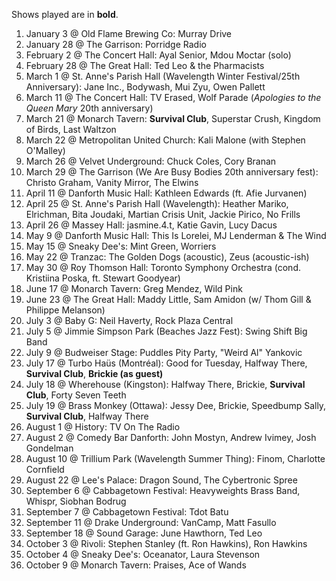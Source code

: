 Shows played are in **bold**.

1. January 3 @ Old Flame Brewing Co: Murray Drive
1. January 28 @ The Garrison: Porridge Radio
1. February 2 @ The Concert Hall: Ayal Senior, Mdou Moctar (solo)
1. February 28 @ The Great Hall: Ted Leo & the Pharmacists
1. March 1 @ St. Anne's Parish Hall (Wavelength Winter Festival/25th Anniversary): Jane Inc., Bodywash, Mui Zyu, Owen Pallett
1. March 11 @ The Concert Hall: TV Erased, Wolf Parade (_Apologies to the Queen Mary_ 20th anniversary)
1. March 21 @ Monarch Tavern: **Survival Club**, Superstar Crush, Kingdom of Birds, Last Waltzon
1. March 22 @ Metropolitan United Church: Kali Malone (with Stephen O'Malley)
1. March 26 @ Velvet Underground: Chuck Coles, Cory Branan
1. March 29 @ The Garrison (We Are Busy Bodies 20th anniversary fest): Christo Graham, Vanity Mirror, The Elwins
1. April 11 @ Danforth Music Hall: Kathleen Edwards (ft. Afie Jurvanen)
1. April 25 @ St. Anne's Parish Hall (Wavelength): Heather Mariko, Elrichman, Bita Joudaki, Martian Crisis Unit, Jackie Pirico, No Frills
1. April 26 @ Massey Hall: jasmine.4.t, Katie Gavin, Lucy Dacus
1. May 9 @ Danforth Music Hall: This Is Lorelei, MJ Lenderman & The Wind
1. May 15 @ Sneaky Dee's: Mint Green, Worriers
1. May 22 @ Tranzac: The Golden Dogs (acoustic), Zeus (acoustic-ish)
1. May 30 @ Roy Thomson Hall: Toronto Symphony Orchestra (cond. Kristiina Poska, ft. Stewart Goodyear)
1. June 17 @ Monarch Tavern: Greg Mendez, Wild Pink
1. June 23 @ The Great Hall: Maddy Little, Sam Amidon (w/ Thom Gill & Philippe Melanson)
1. July 3 @ Baby G: Neil Haverty, Rock Plaza Central
1. July 5 @ Jimmie Simpson Park (Beaches Jazz Fest): Swing Shift Big Band
1. July 9 @ Budweiser Stage: Puddles Pity Party, "Weird Al" Yankovic
1. July 17 @ Turbo Haüs (Montréal): Good for Tuesday, Halfway There, **Survival Club**, **Brickie (as guest)**
1. July 18 @ Wherehouse (Kingston): Halfway There, Brickie, **Survival Club**, Forty Seven Teeth
1. July 19 @ Brass Monkey (Ottawa): Jessy Dee, Brickie, Speedbump Sally, **Survival Club**, Halfway There
1. August 1 @ History: TV On The Radio
1. August 2 @ Comedy Bar Danforth: John Mostyn, Andrew Ivimey, Josh Gondelman
1. August 10 @ Trillium Park (Wavelength Summer Thing): Finom, Charlotte Cornfield
1. August 22 @ Lee's Palace: Dragon Sound, The Cybertronic Spree
1. September 6 @ Cabbagetown Festival: Heavyweights Brass Band, Whispr, Siobhan Bodrug
1. September 7 @ Cabbagetown Festival: Tdot Batu
1. September 11 @ Drake Underground: VanCamp, Matt Fasullo
1. September 18 @ Sound Garage: June Hawthorn, Ted Leo
1. October 3 @ Rivoli: Stephen Stanley (ft. Ron Hawkins), Ron Hawkins
1. October 4 @ Sneaky Dee's: Oceanator, Laura Stevenson
1. October 9 @ Monarch Tavern: Praises, Ace of Wands
